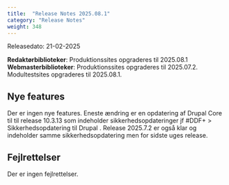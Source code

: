 ```yaml
---
title:  "Release Notes 2025.08.1"
category: "Release Notes"
weight: 348
---
```


Releasedato: 21-02-2025

**Redaktørbiblioteker**: Produktionssites opgraderes til 2025.08.1\
**Webmasterbiblioteker**: Produktionssites opgraderes til 2025.07.2. Modultestsites opgraderes til 2025.08.1.

## Nye features
Der er ingen nye features.
Eneste ændring er en opdatering af Drupal Core til til release 10.3.13 som indeholder sikkerhedsopdateringer jf #DDF+ > Sikkerhedsopdatering til Drupal . Release 2025.7.2 er også klar og indeholder samme sikkerhedsopdatering men for sidste uges release.

## Fejlrettelser
Der er ingen fejlrettelser.
